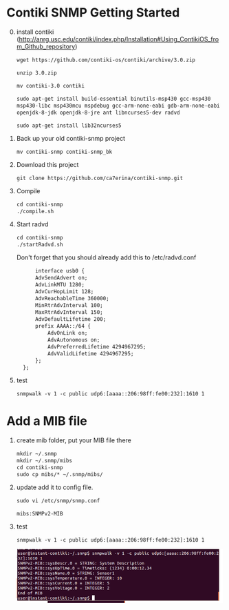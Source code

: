 Contiki SNMP Getting Started
==============================
0. install contiki  (http://anrg.usc.edu/contiki/index.php/Installation#Using_ContikiOS_from_Github_repository)
   ```
   wget https://github.com/contiki-os/contiki/archive/3.0.zip
   ```
   
   ```
   unzip 3.0.zip
   ```
   
   ```
   mv contiki-3.0 contiki
   ```
   
   ```
   sudo apt-get install build-essential binutils-msp430 gcc-msp430 msp430-libc msp430mcu mspdebug gcc-arm-none-eabi gdb-arm-none-eabi openjdk-8-jdk openjdk-8-jre ant libncurses5-dev radvd
   ```
   
   ```
   sudo apt-get install lib32ncurses5
   ```

1. Back up your old contiki-snmp project
    ```
    mv contiki-snmp contiki-snmp_bk
    ```
2. Download this project
    ```
    git clone https://github.com/ca7erina/contiki-snmp.git
    ```
3. Compile
    ```
    cd contiki-snmp
    ./compile.sh
    ```
4. Start radvd
    ```
    cd contiki-snmp
    ./startRadvd.sh
    ```
    Don't forget that you should already add this to /etc/radvd.conf
    ```
          interface usb0 {
          AdvSendAdvert on;
          AdvLinkMTU 1280;
          AdvCurHopLimit 128;
          AdvReachableTime 360000;
          MinRtrAdvInterval 100;
          MaxRtrAdvInterval 150;
          AdvDefaultLifetime 200;
          prefix AAAA::/64 {
              AdvOnLink on;
              AdvAutonomous on;
              AdvPreferredLifetime 4294967295;
              AdvValidLifetime 4294967295;
          };
      };
    ```
5. test
    ```
    snmpwalk -v 1 -c public udp6:[aaaa::206:98ff:fe00:232]:1610 1
    ```

Add a MIB file
==============================
1. create mib folder, put your MIB file there
    ```
    mkdir ~/.snmp
    mkdir ~/.snmp/mibs
    cd contiki-snmp
    sudo cp mibs/* ~/.snmp/mibs/
    ```
2. update add it to config file.
    ```
    sudo vi /etc/snmp/snmp.conf
    ```
    ```
    mibs:SNMPv2-MIB
    ```
3. test
    ```
    snmpwalk -v 1 -c public udp6:[aaaa::206:98ff:fe00:232]:1610 1
    ```
    ![mib](images/mib.png?raw=true)

